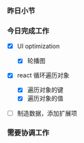 ### 昨日小节



### 今日完成工作

- [x] UI optimization

  - [x] 轮播图

- [x] react 循环遍历对象

  - [x] 遍历对象的键
  - [x] 遍历对象的值

- [ ] 制造数据，添加扩展项

  


###  需要协调工作

